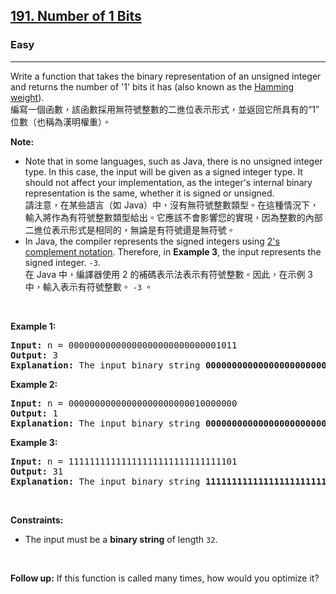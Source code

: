 <h2><a href="https://leetcode.com/problems/number-of-1-bits/">191. Number of 1 Bits</a></h2><h3>Easy</h3><hr><div><p data-immersive-translate-effect="1" data-immersive_translate_walked="eeb10064-921b-4bef-ad1e-223880cc973f">Write a function that takes&nbsp;the binary representation of an unsigned integer and returns the number of '1' bits it has (also known as the <a href="http://en.wikipedia.org/wiki/Hamming_weight" target="_blank" data-immersive-translate-effect="1" data-immersive_translate_walked="eeb10064-921b-4bef-ad1e-223880cc973f">Hamming weight</a>).<font class="notranslate immersive-translate-target-wrapper" lang="zh-TW" data-immersive-translate-translation-element-mark="1"><br><font class="notranslate immersive-translate-target-translation-theme-none immersive-translate-target-translation-block-wrapper-theme-none immersive-translate-target-translation-block-wrapper" data-immersive-translate-translation-element-mark="1"><font class="notranslate immersive-translate-target-inner immersive-translate-target-translation-theme-none-inner" data-immersive-translate-translation-element-mark="1">編寫一個函數，該函數採用無符號整數的二進位表示形式，並返回它所具有的“1”位數（也稱為漢明權重）。</font></font></font></p>

<p><strong>Note:</strong></p>

<ul>
	<li data-immersive-translate-effect="1" data-immersive_translate_walked="eeb10064-921b-4bef-ad1e-223880cc973f">Note that in some languages, such as Java, there is no unsigned integer type. In this case, the input will be given as a signed integer type. It should not affect your implementation, as the integer's internal binary representation is the same, whether it is signed or unsigned.<font class="notranslate immersive-translate-target-wrapper" lang="zh-TW" data-immersive-translate-translation-element-mark="1"><br><font class="notranslate immersive-translate-target-translation-theme-none immersive-translate-target-translation-block-wrapper-theme-none immersive-translate-target-translation-block-wrapper" data-immersive-translate-translation-element-mark="1"><font class="notranslate immersive-translate-target-inner immersive-translate-target-translation-theme-none-inner" data-immersive-translate-translation-element-mark="1">請注意，在某些語言（如 Java）中，沒有無符號整數類型。在這種情況下，輸入將作為有符號整數類型給出。它應該不會影響您的實現，因為整數的內部二進位表示形式是相同的，無論是有符號還是無符號。</font></font></font></li>
	<li data-immersive-translate-effect="1" data-immersive_translate_walked="eeb10064-921b-4bef-ad1e-223880cc973f">In Java, the compiler represents the signed integers using <a href="https://en.wikipedia.org/wiki/Two%27s_complement" target="_blank" data-immersive-translate-effect="1" data-immersive_translate_walked="eeb10064-921b-4bef-ad1e-223880cc973f">2's complement notation</a>. Therefore, in <strong class="example" data-immersive-translate-effect="1" data-immersive_translate_walked="eeb10064-921b-4bef-ad1e-223880cc973f">Example 3</strong>, the input represents the signed integer. <code data-immersive-translate-effect="1" data-immersive_translate_walked="eeb10064-921b-4bef-ad1e-223880cc973f">-3</code>.<font class="notranslate immersive-translate-target-wrapper" lang="zh-TW" data-immersive-translate-translation-element-mark="1"><br><font class="notranslate immersive-translate-target-translation-theme-none immersive-translate-target-translation-block-wrapper-theme-none immersive-translate-target-translation-block-wrapper" data-immersive-translate-translation-element-mark="1"><font class="notranslate immersive-translate-target-inner immersive-translate-target-translation-theme-none-inner" data-immersive-translate-translation-element-mark="1">在 Java 中，編譯器使用 2 的補碼表示法表示有符號整數。因此，在示例 3 中，輸入表示有符號整數。 <code data-immersive-translate-effect="1" data-immersive_translate_walked="eeb10064-921b-4bef-ad1e-223880cc973f">-3</code> 。</font></font></font></li>
</ul>

<p>&nbsp;</p>
<p><strong class="example">Example 1:</strong></p>

<pre><strong>Input:</strong> n = 00000000000000000000000000001011
<strong>Output:</strong> 3
<strong>Explanation:</strong> The input binary string <strong>00000000000000000000000000001011</strong> has a total of three '1' bits.
</pre>

<p><strong class="example">Example 2:</strong></p>

<pre><strong>Input:</strong> n = 00000000000000000000000010000000
<strong>Output:</strong> 1
<strong>Explanation:</strong> The input binary string <strong>00000000000000000000000010000000</strong> has a total of one '1' bit.
</pre>

<p><strong class="example">Example 3:</strong></p>

<pre><strong>Input:</strong> n = 11111111111111111111111111111101
<strong>Output:</strong> 31
<strong>Explanation:</strong> The input binary string <strong>11111111111111111111111111111101</strong> has a total of thirty one '1' bits.
</pre>

<p>&nbsp;</p>
<p><strong>Constraints:</strong></p>

<ul>
	<li>The input must be a <strong>binary string</strong> of length <code>32</code>.</li>
</ul>

<p>&nbsp;</p>
<strong>Follow up:</strong> If this function is called many times, how would you optimize it?</div>
